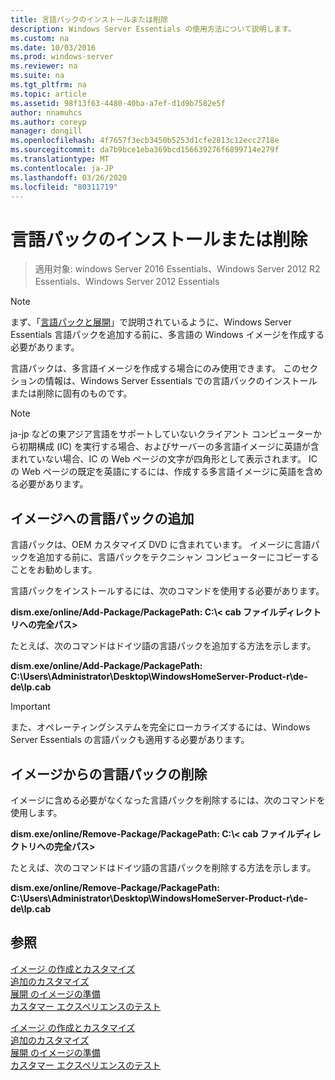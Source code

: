 ```yaml
---
title: 言語パックのインストールまたは削除
description: Windows Server Essentials の使用方法について説明します。
ms.custom: na
ms.date: 10/03/2016
ms.prod: windows-server
ms.reviewer: na
ms.suite: na
ms.tgt_pltfrm: na
ms.topic: article
ms.assetid: 98f13f63-4480-40ba-a7ef-d1d9b7582e5f
author: nnamuhcs
ms.author: coreyp
manager: dongill
ms.openlocfilehash: 4f7657f3ecb3450b5253d1cfe2813c12ecc2718e
ms.sourcegitcommit: da7b9bce1eba369bcd156639276f6899714e279f
ms.translationtype: MT
ms.contentlocale: ja-JP
ms.lasthandoff: 03/26/2020
ms.locfileid: "80311719"
---
```

# <a name="install-or-remove-language-packs"></a>言語パックのインストールまたは削除

>適用対象: windows Server 2016 Essentials、Windows Server 2012 R2 Essentials、Windows Server 2012 Essentials

> [!NOTE]
>  まず、「[言語パックと展開](https://technet.microsoft.com/library/hh824829)」で説明されているように、Windows Server Essentials 言語パックを追加する前に、多言語の Windows イメージを作成する必要があります。  
  
 言語パックは、多言語イメージを作成する場合にのみ使用できます。 このセクションの情報は、Windows Server Essentials での言語パックのインストールまたは削除に固有のものです。  
  
> [!NOTE]
>  ja-jp などの東アジア言語をサポートしていないクライアント コンピューターから初期構成 (IC) を実行する場合、およびサーバーの多言語イメージに英語が含まれていない場合、IC の Web ページの文字が四角形として表示されます。 IC の Web ページの既定を英語にするには、作成する多言語イメージに英語を含める必要があります。  
  
## <a name="adding-language-packs-to-an-image"></a>イメージへの言語パックの追加  
 言語パックは、OEM カスタマイズ DVD に含まれています。 イメージに言語パックを追加する前に、言語パックをテクニシャン コンピューターにコピーすることをお勧めします。  
  
 言語パックをインストールするには、次のコマンドを使用する必要があります。  
  
 **dism.exe/online/Add-Package/PackagePath: C:\\< cab ファイルディレクトリへの完全パス\>**  
  
 たとえば、次のコマンドはドイツ語の言語パックを追加する方法を示します。  
  
 **dism.exe/online/Add-Package/PackagePath: C:\Users\Administrator\Desktop\WindowsHomeServer-Product-r\de-de\lp.cab**  
  
> [!IMPORTANT]
>  また、オペレーティングシステムを完全にローカライズするには、Windows Server Essentials の言語パックも適用する必要があります。  
  
## <a name="removing-language-packs-from-an-image"></a>イメージからの言語パックの削除  
 イメージに含める必要がなくなった言語パックを削除するには、次のコマンドを使用します。  
  
 **dism.exe/online/Remove-Package/PackagePath: C:\\< cab ファイルディレクトリへの完全パス\>**  
  
 たとえば、次のコマンドはドイツ語の言語パックを削除する方法を示します。  
  
 **dism.exe/online/Remove-Package/PackagePath: C:\Users\Administrator\Desktop\WindowsHomeServer-Product-r\de-de\lp.cab**  
  
## <a name="see-also"></a>参照  

 [イメージ  の作成とカスタマイズ](Creating-and-Customizing-the-Image.md)  
 [追加のカスタマイズ](Additional-Customizations.md)   
 [展開  のイメージの準備](Preparing-the-Image-for-Deployment.md)  
 [カスタマー エクスペリエンスのテスト](Testing-the-Customer-Experience.md)

 [イメージ  の作成とカスタマイズ](../install/Creating-and-Customizing-the-Image.md)  
 [追加のカスタマイズ](../install/Additional-Customizations.md)   
 [展開  のイメージの準備](../install/Preparing-the-Image-for-Deployment.md)  
 [カスタマー エクスペリエンスのテスト](../install/Testing-the-Customer-Experience.md)

